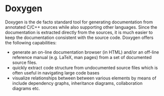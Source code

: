 # Doxygen

Doxygen is the de facto standard tool for generating documentation from annotated C/C++ sources while also supporting other languages. Since the documentation is extracted directly from the sources, it is much easier to keep the documentation consistent with the source code. Doxygen offers the following capabilities:

* generate an on-line documentation browser (in HTML) and/or an off-line reference manual (e.g. LaTeX, man pages) from a set of documented source files.
* quickly extract code structure from undocumented source files which is often useful in navigating large code bases
* visualize relationships between between various elements by means of include dependency graphs, inheritance diagrams, collaboration diagrams etc. 
